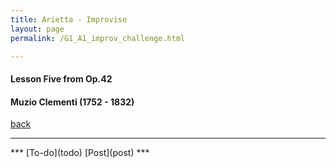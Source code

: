 ```yaml
---
title: Arietta - Improvise
layout: page
permalink: /G1_A1_improv_challenge.html

---
```



#### Lesson Five from Op.42

#### Muzio Clementi (1752 - 1832)

[back](G1_A1_pathway2)

***
<head>
<!-- begin quiz script -->
<script>
function finish() {
	var ext = '.html';
	var results = new Array("none","CORRECT","TRY AGAIN");
	var nums = new Array(3);
	for(var i = 0; i < nums.length; i++) nums[i] = 0;
	for(var i = 1; i <= 3; i++) {
		var q = document.forms['quiz'].elements['question_'+i];
		if(q[0].type=='checkbox') {
			var n = 0;
		}
		for(var j = 0; j < q.length; j++) {
			if(q[j].checked) {
				var a = q[j].value.split(',');
				for(var k = 0; k < a.length; k++) {
					nums[a[k]]++;
				}
				if(q[j].type=='radio') break;
				else n++;
			}
			if(j == q.length-1&&q[j].type=='radio') {nums[0]++;}
		}
		if(q[0].type=='checkbox'&&((document.forms['quiz'].elements['question_'+i+'_min']&&n<document.forms['quiz'].elements['question_'+i+'_min'].value)||(document.forms['quiz'].elements['question_'+i+'_max']&&n>document.forms['quiz'].elements['question_'+i+'_max'].value))) nums[0]++;
	}
	var j = new Array('0');
	for (i in nums) if(nums[i]>nums[j[0]]){j=new Array(''+i);} else if(nums[i]==nums[j[0]])j[j.length] = i;
	//var o = '';for(var i in results)o+=results[i]+'='+nums[i]+'\n';
	//alert(o);
	if(nums[0]!=0) {
		alert('You missed or incorrectly answered '+nums[0]+' questions!');
	}
	else if(j[0]==0) {
		alert('No result could be determined.');
	}
	else {
		location = results[j[0]]+ext;
	}
}
</script>
<!-- end quiz script -->   
</head>

<body>
<!-- begin quiz script -->
<script>
function finish() {
	var ext = '.html';
	var results = new Array("none","CORRECT","TRY AGAIN");
	var nums = new Array(3);
	for(var i = 0; i < nums.length; i++) nums[i] = 0;
	for(var i = 1; i <= 3; i++) {
		var q = document.forms['quiz'].elements['question_'+i];
		if(q[0].type=='checkbox') {
			var n = 0;
		}
		for(var j = 0; j < q.length; j++) {
			if(q[j].checked) {
				var a = q[j].value.split(',');
				for(var k = 0; k < a.length; k++) {
					nums[a[k]]++;
				}
				if(q[j].type=='radio') break;
				else n++;
			}
			if(j == q.length-1&&q[j].type=='radio') {nums[0]++;}
		}
		if(q[0].type=='checkbox'&&((document.forms['quiz'].elements['question_'+i+'_min']&&n<document.forms['quiz'].elements['question_'+i+'_min'].value)||(document.forms['quiz'].elements['question_'+i+'_max']&&n>document.forms['quiz'].elements['question_'+i+'_max'].value))) nums[0]++;
	}
	var j = new Array('0');
	for (i in nums) if(nums[i]>nums[j[0]]){j=new Array(''+i);} else if(nums[i]==nums[j[0]])j[j.length] = i;
	//var o = '';for(var i in results)o+=results[i]+'='+nums[i]+'\n';
	//alert(o);
	if(nums[0]!=0) {
		alert('You missed or incorrectly answered '+nums[0]+' questions!');
	}
	else if(j[0]==0) {
		alert('No result could be determined.');
	}
	else {
		location = results[j[0]]+ext;
	}
}
</script>
<!-- end quiz script -->         
</body>        
***
[To-do](todo)
[Post](post)
***










